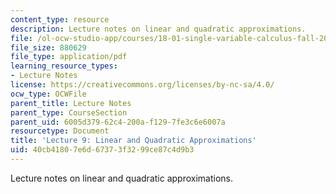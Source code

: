 ```yaml
---
content_type: resource
description: Lecture notes on linear and quadratic approximations.
file: /ol-ocw-studio-app/courses/18-01-single-variable-calculus-fall-2006/40cb41807e6d67373f3299ce87c4d9b3_lec9.pdf
file_size: 880629
file_type: application/pdf
learning_resource_types:
- Lecture Notes
license: https://creativecommons.org/licenses/by-nc-sa/4.0/
ocw_type: OCWFile
parent_title: Lecture Notes
parent_type: CourseSection
parent_uid: 6005d379-62c4-200a-f129-7fe3c6e6007a
resourcetype: Document
title: 'Lecture 9: Linear and Quadratic Approximations'
uid: 40cb4180-7e6d-6737-3f32-99ce87c4d9b3
---
```

Lecture notes on linear and quadratic approximations.